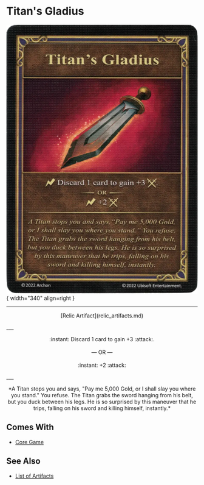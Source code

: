 # Titan's Gladius

![Titan's Gladius](../assets/artifacts_relic-titans_gladius.webp){ width="340" align=right }
___
<p style="text-align: center;" markdown>[Relic Artifact](relic_artifacts.md)</p>
___
<p style="text-align: center;" markdown>:instant: Discard 1 card to gain +3 :attack:.<br><br>— OR —<br><br>:instant: +2 :attack:</p>
___
<p style="text-align: center;" markdown>*A Titan stops you and says, "Pay me 5,000 Gold, or I shall slay you where you stand." You refuse. The Titan grabs the sword hanging from his belt, but you duck between his legs. He is so surprised by this maneuver that he trips, falling on his sword and killing himself, instantly.*</p>


## Comes With

- [Core Game](../content.md)


## See Also

- [List of Artifacts](../artifacts/index.md)
